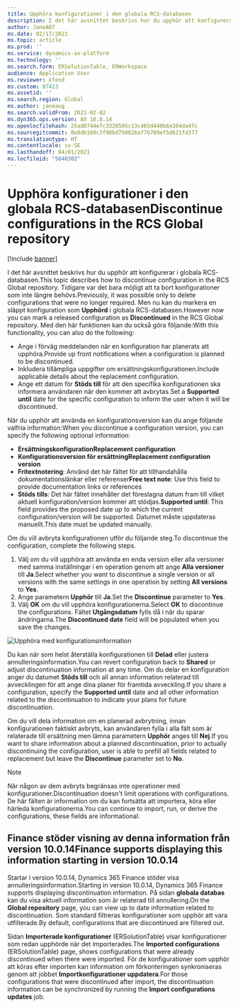 ```yaml
---
title: Upphöra konfigurationer i den globala RCS-databasen
description: I det här avsnittet beskrivs hur du upphör att konfigurerar i globala RCS-databasen.
author: JaneA07
ms.date: 02/17/2021
ms.topic: article
ms.prod: ''
ms.service: dynamics-ax-platform
ms.technology: ''
ms.search.form: ERSolutionTable, ERWorkspace
audience: Application User
ms.reviewer: kfend
ms.custom: 97423
ms.assetid: ''
ms.search.region: Global
ms.author: janeaug
ms.search.validFrom: 2021-02-02
ms.dyn365.ops.version: AX 10.0.14
ms.openlocfilehash: 25ad0744e7c3320505c13c465d440b6a364da47c
ms.sourcegitcommit: 0e8db169c3f90bd750826af76709ef5d621fd377
ms.translationtype: HT
ms.contentlocale: sv-SE
ms.lasthandoff: 04/01/2021
ms.locfileid: "5840302"
---
```

# <a name="discontinue-configurations-in-the-rcs-global-repository"></a><span data-ttu-id="a5264-103">Upphöra konfigurationer i den globala RCS-databasen</span><span class="sxs-lookup"><span data-stu-id="a5264-103">Discontinue configurations in the RCS Global repository</span></span>

[!include [banner](../includes/banner.md)]

<span data-ttu-id="a5264-104">I det här avsnittet beskrivs hur du upphör att konfigurerar i globala RCS-databasen.</span><span class="sxs-lookup"><span data-stu-id="a5264-104">This topic describes how to discontinue configuration in the RCS Global repository.</span></span> <span data-ttu-id="a5264-105">Tidigare var det bara möjligt att ta bort konfigurationer som inte längre behövs.</span><span class="sxs-lookup"><span data-stu-id="a5264-105">Previously, it was possible only to delete configurations that were no longer required.</span></span> <span data-ttu-id="a5264-106">Men nu kan du markera en släppt konfiguration som **Upphörd** i globala RCS-databasen.</span><span class="sxs-lookup"><span data-stu-id="a5264-106">However now you can mark a released configuration as **Discontinued** in the RCS Global repository.</span></span> <span data-ttu-id="a5264-107">Med den här funktionen kan du också göra följande:</span><span class="sxs-lookup"><span data-stu-id="a5264-107">With this functionality, you can also do the following:</span></span> 
 
 - <span data-ttu-id="a5264-108">Ange i förväg meddelanden när en konfiguration har planerats att upphöra.</span><span class="sxs-lookup"><span data-stu-id="a5264-108">Provide up front notifications when a configuration is planned to be discontinued.</span></span>
 - <span data-ttu-id="a5264-109">Inkludera tillämpliga uppgifter om ersättningskonfigurationen.</span><span class="sxs-lookup"><span data-stu-id="a5264-109">Include applicable details about the replacement configuration.</span></span>
 - <span data-ttu-id="a5264-110">Ange ett datum för **Stöds till** för att den specifika konfigurationen ska informera användaren när den kommer att avbrytas.</span><span class="sxs-lookup"><span data-stu-id="a5264-110">Set a **Supported until** date for the specific configuration to inform the user when it will be discontinued.</span></span>

<span data-ttu-id="a5264-111">När du upphör att använda en konfigurationsversion kan du ange följande valfria information:</span><span class="sxs-lookup"><span data-stu-id="a5264-111">When you discontinue a configuration version, you can specify the following optional information:</span></span>

  - <span data-ttu-id="a5264-112">**Ersättningskonfiguration**</span><span class="sxs-lookup"><span data-stu-id="a5264-112">**Replacement configuration**</span></span>
  - <span data-ttu-id="a5264-113">**Konfigurationsversion för ersättning**</span><span class="sxs-lookup"><span data-stu-id="a5264-113">**Replacement configuration version**</span></span>
  - <span data-ttu-id="a5264-114">**Fritextnotering**: Använd det här fältet för att tillhandahålla dokumentationslänkar eller referenser</span><span class="sxs-lookup"><span data-stu-id="a5264-114">**Free text note**: Use this field to provide documentation links or references</span></span>
  - <span data-ttu-id="a5264-115">**Stöds tills**: Det här fältet innehåller det föreslagna datum fram till vilket aktuell konfiguration/version kommer att stödjas.</span><span class="sxs-lookup"><span data-stu-id="a5264-115">**Supported until**: This field provides the proposed date up to which the current configuration/version will be supported.</span></span> <span data-ttu-id="a5264-116">Datumet måste uppdateras manuellt.</span><span class="sxs-lookup"><span data-stu-id="a5264-116">This date must be updated manually.</span></span>
  
<span data-ttu-id="a5264-117">Om du vill avbryta konfigurationen utför du följande steg.</span><span class="sxs-lookup"><span data-stu-id="a5264-117">To discontinue the configuration, complete the following steps.</span></span> 

1. <span data-ttu-id="a5264-118">Välj om du vill upphöra att använda en enda version eller alla versioner med samma inställningar i en operation genom att ange **Alla versioner** till **Ja**.</span><span class="sxs-lookup"><span data-stu-id="a5264-118">Select whether you want to discontinue a single version or all versions with the same settings in one operation by setting **All versions** to **Yes**.</span></span> 
2. <span data-ttu-id="a5264-119">Ange parametern **Upphör** till **Ja**.</span><span class="sxs-lookup"><span data-stu-id="a5264-119">Set the **Discontinue** parameter to **Yes**.</span></span>
3. <span data-ttu-id="a5264-120">Välj **OK** om du vill upphöra konfigurationerna.</span><span class="sxs-lookup"><span data-stu-id="a5264-120">Select **OK** to discontinue the configurations.</span></span> <span data-ttu-id="a5264-121">Fältet **Utgångsdatum** fylls då i när du sparar ändringarna.</span><span class="sxs-lookup"><span data-stu-id="a5264-121">The **Discontinued date** field will be populated when you save the changes.</span></span>

![Upphöra med konfigurationsinformation](media/Discontinue-details-2.png)
  
<span data-ttu-id="a5264-123">Du kan när som helst återställa konfigurationen till **Delad** eller justera annulleringsinformation.</span><span class="sxs-lookup"><span data-stu-id="a5264-123">You can revert configuration back to **Shared** or adjust discontinuation information at any time.</span></span> <span data-ttu-id="a5264-124">Om du delar en konfiguration anger du datumet **Stöds till** och all annan information relaterad till avvecklingen för att ange dina planer för framtida avveckling.</span><span class="sxs-lookup"><span data-stu-id="a5264-124">If you share a configuration, specify the **Supported until** date and all other information related to the discontinuation to indicate your plans for future discontinuation.</span></span>

<span data-ttu-id="a5264-125">Om du vill dela information om en planerad avbrytning, innan konfigurationen faktiskt avbryts, kan användaren fylla i alla fält som är relaterade till ersättning men lämna parametern **Upphör** anges till **Nej**.</span><span class="sxs-lookup"><span data-stu-id="a5264-125">If you want to share information about a planned discontinuation, prior to actually discontinuing the configuration, user is able to prefill all fields related to replacement but leave the **Discontinue** parameter set to **No**.</span></span>

> [!NOTE]
> <span data-ttu-id="a5264-126">När någon av dem avbryts begränsas inte operationer med konfigurationer.</span><span class="sxs-lookup"><span data-stu-id="a5264-126">Discontinuation doesn't limit operations with configurations.</span></span> <span data-ttu-id="a5264-127">De här fälten är information om du kan fortsätta att importera, köra eller härleda konfigurationerna.</span><span class="sxs-lookup"><span data-stu-id="a5264-127">You can continue to import, run, or derive the configurations, these fields are informational.</span></span>

## <a name="finance-supports-displaying-this-information-starting-in-version-10014"></a><span data-ttu-id="a5264-128">Finance stöder visning av denna information från version 10.0.14</span><span class="sxs-lookup"><span data-stu-id="a5264-128">Finance supports displaying this information starting in version 10.0.14</span></span>

<span data-ttu-id="a5264-129">Startar i version 10.0.14, Dynamics 365 Finance stöder visa annulleringsinformation.</span><span class="sxs-lookup"><span data-stu-id="a5264-129">Starting in version 10.0.14, Dynamics 365 Finance supports displaying discontinuation information.</span></span> <span data-ttu-id="a5264-130">På sidan **globala databas** kan du visa aktuell information som är relaterad till annullering.</span><span class="sxs-lookup"><span data-stu-id="a5264-130">On the **Global repository** page, you can view up to date information related to discontinuation.</span></span> <span data-ttu-id="a5264-131">Som standard filtreras konfigurationer som upphör att vara utfilterade.</span><span class="sxs-lookup"><span data-stu-id="a5264-131">By default, configurations that are discontinued are filtered out.</span></span>
  
<span data-ttu-id="a5264-132">Sidan **Importerade konfigurationer** (ERSolutionTable) visar konfigurationer som redan upphörde när det importerades.</span><span class="sxs-lookup"><span data-stu-id="a5264-132">The **Imported configurations** (ERSolutionTable) page, shows configurations that were already discontinued when there were imported.</span></span> <span data-ttu-id="a5264-133">För de konfigurationer som upphör att köras efter importen kan information om förkonteringen synkroniseras genom att jobbet **Importkonfigurationer uppdatera**.</span><span class="sxs-lookup"><span data-stu-id="a5264-133">For those configurations that were discontinued after import, the discontinuation information can be synchronized by running the **Import configurations updates** job.</span></span>


